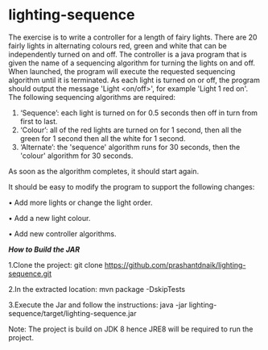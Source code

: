 # lighting-sequence


The exercise is to write a controller for a length of fairy lights. There are 20 fairly lights in alternating colours red, green and white that can be independently turned on and off. The controller is a java program that is given the name of a sequencing algorithm for turning the lights on and off. When launched, the program will execute the requested sequencing algorithm until it is terminated. As each light is turned on or off, the program should output the message 'Light <number> <colour> <on/off>', for example 'Light 1 red on'.
The following sequencing algorithms are required:
1. ‘Sequence’: each light is turned on for 0.5 seconds then off in turn from first to last.
2. ‘Colour’: all of the red lights are turned on for 1 second, then all the green for 1 second then all the white for 1 second.
3. ‘Alternate’: the 'sequence' algorithm runs for 30 seconds, then the 'colour' algorithm for 30 seconds.
  
As soon as the algorithm completes, it should start again.

It should be easy to modify the program to support the following changes:

• Add more lights or change the light order.

• Add a new light colour.

• Add new controller algorithms.


***How to Build the JAR***

1.Clone the project:
git clone https://github.com/prashantdnaik/lighting-sequence.git

2.In the extracted location:
mvn package -DskipTests

3.Execute the Jar and follow the instructions:
java -jar lighting-sequence/target/lighting-sequence.jar


Note: The project is build on JDK 8 hence JRE8 will be required to run the project.
